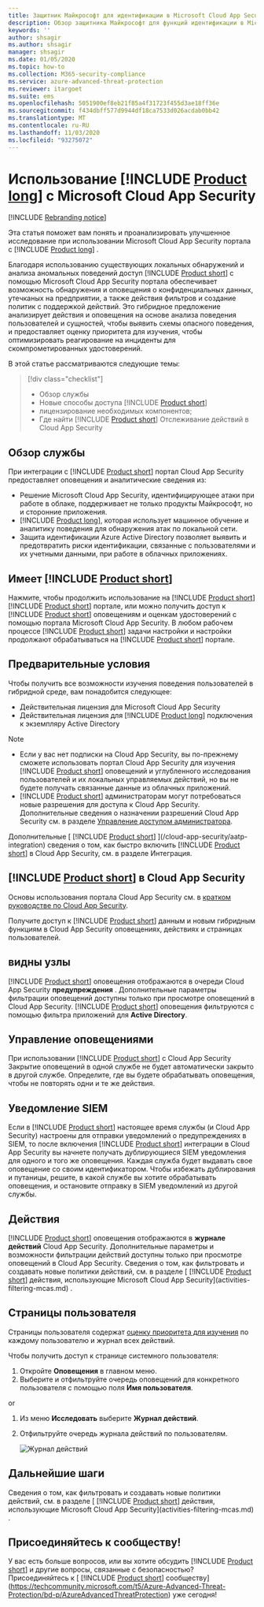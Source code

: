 ```yaml
---
title: Защитник Майкрософт для идентификации в Microsoft Cloud App Security
description: Обзор защитника Майкрософт для функций идентификации в Microsoft Cloud App Security.
keywords: ''
author: shsagir
ms.author: shsagir
manager: shsagir
ms.date: 01/05/2020
ms.topic: how-to
ms.collection: M365-security-compliance
ms.service: azure-advanced-threat-protection
ms.reviewer: itargoet
ms.suite: ems
ms.openlocfilehash: 5051900ef8eb21f85a4f31723f455d3ae18ff36e
ms.sourcegitcommit: f434dbff577d9944df18ca7533d026acdab0bb42
ms.translationtype: MT
ms.contentlocale: ru-RU
ms.lasthandoff: 11/03/2020
ms.locfileid: "93275072"
---
```

# <a name="using-product-long-with-microsoft-cloud-app-security"></a>Использование [!INCLUDE [Product long](includes/product-long.md)] с Microsoft Cloud App Security

[!INCLUDE [Rebranding notice](includes/rebranding.md)]

Эта статья поможет вам понять и проанализировать улучшенное исследование при использовании Microsoft Cloud App Security портала с [!INCLUDE [Product long](includes/product-long.md)] .

Благодаря использованию существующих локальных обнаружений и анализа аномальных поведений доступ [!INCLUDE [Product short](includes/product-short.md)] с помощью Microsoft Cloud App Security портала обеспечивает возможность обнаружения и оповещения о конфиденциальных данных, утечканых на предприятии, а также действия фильтров и создание политик с поддержкой действий. Это гибридное предложение анализирует действия и оповещения на основе анализа поведения пользователей и сущностей, чтобы выявить схемы опасного поведения, и предоставляет оценку приоритета для изучения, чтобы оптимизировать реагирование на инциденты для скомпрометированных удостоверений.

В этой статье рассматриваются следующие темы:

> [!div class="checklist"]
>
> - Обзор службы
> - Новые способы доступа [!INCLUDE [Product short](includes/product-short.md)]
> - лицензирование необходимых компонентов;
> - Где найти [!INCLUDE [Product short](includes/product-short.md)] Отслеживание действий в Cloud App Security

## <a name="service-overview"></a>Обзор службы

При интеграции с [!INCLUDE [Product short](includes/product-short.md)] портал Cloud App Security предоставляет оповещения и аналитические сведения из:

- Решение Microsoft Cloud App Security, идентифицирующее атаки при работе в облаке, поддерживает не только продукты Майкрософт, но и сторонние приложения.
- [!INCLUDE [Product long](includes/product-long.md)], которая использует машинное обучение и аналитику поведения для обнаружения атак по локальной сети.
- Защита идентификации Azure Active Directory позволяет выявить и предотвратить риски идентификации, связанные с пользователями и их учетными данными, при работе в облачных приложениях.

## <a name="access-product-short"></a>Имеет [!INCLUDE [Product short](includes/product-short.md)]

Нажмите, чтобы продолжить использование на [!INCLUDE [Product short](includes/product-short.md)] [!INCLUDE [Product short](includes/product-short.md)] портале, или можно получить доступ к [!INCLUDE [Product short](includes/product-short.md)] оповещениям и оценкам удостоверений с помощью портала Microsoft Cloud App Security. В любом рабочем процессе [!INCLUDE [Product short](includes/product-short.md)] задачи настройки и настройки продолжают обрабатываться на [!INCLUDE [Product short](includes/product-short.md)] портале.

## <a name="prerequisites"></a>Предварительные условия

Чтобы получить все возможности изучения поведения пользователей в гибридной среде, вам понадобится следующее:

- Действительная лицензия для Microsoft Cloud App Security
- Действительная лицензия для [!INCLUDE [Product long](includes/product-long.md)] подключения к экземпляру Active Directory

>[!NOTE]
>
> - Если у вас нет подписки на Cloud App Security, вы по-прежнему сможете использовать портал Cloud App Security для изучения [!INCLUDE [Product short](includes/product-short.md)] оповещений и углубленного исследования пользователей и их локальных управляемых действий, но вы не будете получать связанные данные из облачных приложений.
> - [!INCLUDE [Product short](includes/product-short.md)] администраторам могут потребоваться новые разрешения для доступа к Cloud App Security. Дополнительные сведения о назначении разрешений Cloud App Security см. в разделе [Управление доступом администратора](/cloud-app-security/manage-admins).

Дополнительные [ [!INCLUDE [Product short](includes/product-short.md)] ](/cloud-app-security/aatp-integration) сведения о том, как быстро включить [!INCLUDE [Product short](includes/product-short.md)] в Cloud App Security, см. в разделе Интеграция.

## <a name="product-short-in-cloud-app-security"></a>[!INCLUDE [Product short](includes/product-short.md)] в Cloud App Security

Основы использования портала Cloud App Security см. в [кратком руководстве по Cloud App Security](/cloud-app-security/getting-started-with-cloud-app-security).

Получите доступ к [!INCLUDE [Product short](includes/product-short.md)] данным и новым гибридным функциям в Cloud App Security оповещениях, действиях и страницах пользователей.

## <a name="alerts"></a>видны узлы

[!INCLUDE [Product short](includes/product-short.md)] оповещения отображаются в очереди Cloud App Security **предупреждения** . Дополнительные параметры фильтрации оповещений доступны только при просмотре оповещений в Cloud App Security. [!INCLUDE [Product short](includes/product-short.md)] оповещения фильтруются с помощью фильтра приложений для **Active Directory**.

## <a name="alert-management"></a>Управление оповещениями

При использовании [!INCLUDE [Product short](includes/product-short.md)] с Cloud App Security Закрытие оповещений в одной службе не будет автоматически закрыто в другой службе. Определите, где вы будете обрабатывать оповещения, чтобы не повторять одни и те же действия.

## <a name="siem-notification"></a>Уведомление SIEM

Если в [!INCLUDE [Product short](includes/product-short.md)] настоящее время службы (и Cloud App Security) настроены для отправки уведомлений о предупреждениях в SIEM, то после включения [!INCLUDE [Product short](includes/product-short.md)] интеграции в Cloud App Security вы начнете получать дублирующиеся SIEM уведомления для одного и того же оповещения. Каждая служба будет выдавать свое оповещение со своим идентификатором. Чтобы избежать дублирования и путаницы, решите, в какой службе вы хотите обрабатывать оповещения, и остановите отправку в SIEM уведомлений из другой службы.

## <a name="activities"></a>Действия

[!INCLUDE [Product short](includes/product-short.md)] оповещения отображаются в **журнале действий** Cloud App Security. Дополнительные параметры и возможности фильтрации действий доступны только при просмотре оповещений в Cloud App Security. Сведения о том, как фильтровать и создавать новые политики действий, см. в разделе [ [!INCLUDE [Product short](includes/product-short.md)] действия, использующие Microsoft Cloud App Security](activities-filtering-mcas.md) .

## <a name="user-pages"></a>Страницы пользователя

Страницы пользователя содержат [оценку приоритета для изучения](/cloud-app-security/tutorial-ueba) по каждому пользователю и журнал всех действий.

Чтобы получить доступ к странице системного пользователя:

1. Откройте **Оповещения** в главном меню.
1. Выберите и отфильтруйте очередь оповещений для конкретного пользователя с помощью поля **Имя пользователя**.

 or

1. Из меню **Исследовать** выберите **Журнал действий**.
1. Отфильтруйте очередь журнала действий по пользователям.

    ![Журнал действий](media/mcas-activity-filter.png)

## <a name="next-steps"></a>Дальнейшие шаги

Сведения о том, как фильтровать и создавать новые политики действий, см. в разделе [ [!INCLUDE [Product short](includes/product-short.md)] действия, использующие Microsoft Cloud App Security](activities-filtering-mcas.md) .

## <a name="join-the-community"></a>Присоединяйтесь к сообществу!

У вас есть больше вопросов, или вы хотите обсудить [!INCLUDE [Product short](includes/product-short.md)] и другие вопросы, связанные с безопасностью? Присоединяйтесь к [ [!INCLUDE [Product short](includes/product-short.md)] сообществу](https://techcommunity.microsoft.com/t5/Azure-Advanced-Threat-Protection/bd-p/AzureAdvancedThreatProtection) уже сегодня!
